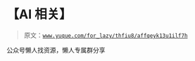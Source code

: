 # 【AI 相关】

> 原文：[`www.yuque.com/for_lazy/thfiu8/affqeyk13u1ilf7h`](https://www.yuque.com/for_lazy/thfiu8/affqeyk13u1ilf7h)

<ne-p id="u2dcb4382" data-lake-id="u2dcb4382"><ne-text id="u526aa5cf">公众号懒人找资源，懒人专属群分享</ne-text></ne-p>